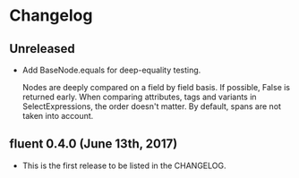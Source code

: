 # Changelog

## Unreleased

  - Add BaseNode.equals for deep-equality testing.

    Nodes are deeply compared on a field by field basis. If possible, False is
    returned early. When comparing attributes, tags and variants in
    SelectExpressions, the order doesn't matter. By default, spans are not
    taken into account.

## fluent 0.4.0 (June 13th, 2017)

  - This is the first release to be listed in the CHANGELOG.

